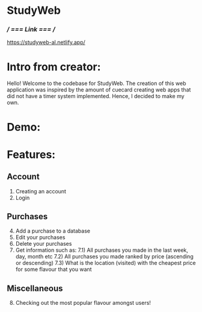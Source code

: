 # StudyWeb

### **/* === Link === */**

https://studyweb-al.netlify.app/

# Intro from creator: 

Hello! Welcome to the codebase for StudyWeb. The creation of this web application was inspired by the amount of cuecard creating web apps that did not have a timer system implemented. Hence, I decided to make my own.

# Demo: 


# Features:

  ## Account
  1) Creating an account
  2) Login

  ## Purchases 
  4) Add a purchase to a database 
  5) Edit your purchases
  6) Delete your purchases
  7) Get information such as:
      7.1) All purchases you made in the last week, day, month etc
      7.2) All purchases you made ranked by price (ascending or descending)
      7.3) What is the location (visited) with the cheapest price for some flavour that you want
     
  ## Miscellaneous
  8) Checking out the most popular flavour amongst users!
